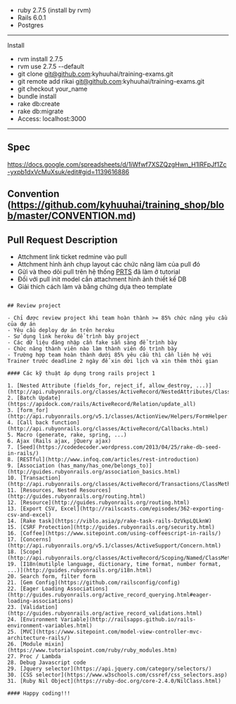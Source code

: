 - ruby 2.7.5 (install by rvm)
- Rails 6.0.1
- Postgres

---

Install

- rvm install 2.7.5
- rvm use 2.7.5 --default
- git clone git@github.com:kyhuuhai/training-exams.git
- git remote add rikai git@github.com:kyhuuhai/training-exams.git
- git checkout your_name
- bundle install
- rake db:create
- rake db:migrate
- Access: localhost:3000

---

## Spec

https://docs.google.com/spreadsheets/d/1iWfwf7XSZQzgHwn_H1lRFpJf1Zc-yxpb1dxVcMuXsuk/edit#gid=1139616886

## Convention (https://github.com/kyhuuhai/training_shop/blob/master/CONVENTION.md)

## Pull Request Description

- Attchment link ticket redmine vào pull
- Attchment hình ảnh chụp layout các chức năng làm của pull đó
- Gửi và theo dõi pull trên hệ thống [PRTS](https://docs.google.com/spreadsheets/d/1dO7RAbWRbSY9AGlVInrZomV7fQa2vwfIX7SHTQHE9Po/edit#gid=0) đã làm ở tutorial
- Đối với pull init model cần attachment hình ảnh thiết kế DB
- Giải thích cách làm và bằng chứng dựa theo template

```

## Review project

- Chỉ được review project khi team hoàn thành >= 85% chức năng yêu cầu của dự án
- Yêu cầu deploy dự án trên heroku
- Sử dụng link heroku để trình bày project
- Các dữ liệu đăng nhập cần fake sẵn sàng để trình bày
- Chức năng thành viên nào làm thành viên đó trình bày
- Trường hợp team hoàn thành dưới 85% yêu cầu thì cần liên hệ với Trainer trước deadline 2 ngày để xin dời lịch và xin thêm thời gian

#### Các kỹ thuật áp dụng trong rails project 1

1. [Nested Attribute (fields_for, reject_if, allow_destroy, ...)](http://api.rubyonrails.org/classes/ActiveRecord/NestedAttributes/ClassMethods.html)
2. [Batch Update](https://apidock.com/rails/ActiveRecord/Relation/update_all)
3. [form_for](http://api.rubyonrails.org/v5.1/classes/ActionView/Helpers/FormHelper.html)
4. [Call back function](http://api.rubyonrails.org/classes/ActiveRecord/Callbacks.html)
5. Macro (generate, rake, spring, ...)
6. Ajax (Rails ajax, jQuery ajax)
7. [Seed](https://codedecoder.wordpress.com/2013/04/25/rake-db-seed-in-rails/)
8. [RESTful](http://www.infoq.com/articles/rest-introduction)
9. [Association (has_many/has_one/belongs_to)](http://guides.rubyonrails.org/association_basics.html)
10. [Transaction](http://api.rubyonrails.org/classes/ActiveRecord/Transactions/ClassMethods.html)
11. [Resources, Nested Resources](http://guides.rubyonrails.org/routing.html)
12. [Resource](http://guides.rubyonrails.org/routing.html)
13. [Export CSV, Excel](http://railscasts.com/episodes/362-exporting-csv-and-excel)
14. [Rake task](https://viblo.asia/p/rake-task-rails-DzVkpLQLknW)
15. [CSRF Protection](http://guides.rubyonrails.org/security.html)
16. [Coffee](https://www.sitepoint.com/using-coffeescript-in-rails/)
17. [Concerns](http://api.rubyonrails.org/v5.1/classes/ActiveSupport/Concern.html)
18. [Scope](http://api.rubyonrails.org/classes/ActiveRecord/Scoping/Named/ClassMethods.html)
19. [I18n(mutilple language, dictionary, time format, number format, ...)](http://guides.rubyonrails.org/i18n.html)
20. Search form, filter form
21. [Gem Config](https://github.com/railsconfig/config)
22. [Eager Loading Associations](http://guides.rubyonrails.org/active_record_querying.html#eager-loading-associations)
23. [Validation](http://guides.rubyonrails.org/active_record_validations.html)
24. [Environment Variable](http://railsapps.github.io/rails-environment-variables.html)
25. [MVC](https://www.sitepoint.com/model-view-controller-mvc-architecture-rails/)
26. [Module mixin](https://www.tutorialspoint.com/ruby/ruby_modules.htm)
27. Proc / Lambda
28. Debug Javascript code
29. [Jquery selector](https://api.jquery.com/category/selectors/)
30. [CSS selector](https://www.w3schools.com/cssref/css_selectors.asp)
31. [Ruby Nil Object](https://ruby-doc.org/core-2.4.0/NilClass.html)

#### Happy coding!!!
```
